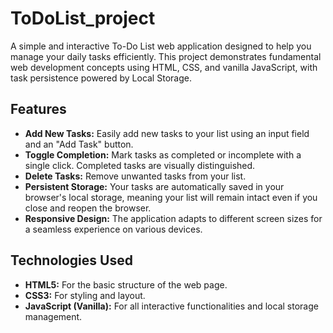 # ToDoList_project

A simple and interactive To-Do List web application designed to help you manage your daily tasks efficiently. This project demonstrates fundamental web development concepts using HTML, CSS, and vanilla JavaScript, with task persistence powered by Local Storage.

## Features

- **Add New Tasks:** Easily add new tasks to your list using an input field and an "Add Task" button.
- **Toggle Completion:** Mark tasks as completed or incomplete with a single click. Completed tasks are visually distinguished.
- **Delete Tasks:** Remove unwanted tasks from your list.
- **Persistent Storage:** Your tasks are automatically saved in your browser's local storage, meaning your list will remain intact even if you close and reopen the browser.
- **Responsive Design:** The application adapts to different screen sizes for a seamless experience on various devices.

## Technologies Used

- **HTML5:** For the basic structure of the web page.
- **CSS3:** For styling and layout.
- **JavaScript (Vanilla):** For all interactive functionalities and local storage management.
